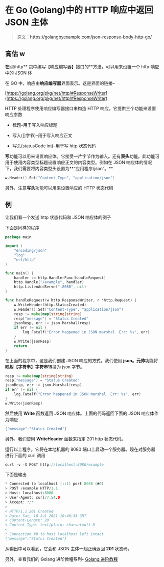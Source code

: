 # 在 Go (Golang)中的 HTTP 响应中返回 JSON 主体

> 原文：<https://golangbyexample.com/json-response-body-http-go/>

## **高估** w

**在**网/http** 包中编写【响应编写器】接口的**方法，可以用来设置一个 http 响应中的 JSON 体

在 GO 中，响应由**响应编写器**界面表示。这是界面的链接–

[https://golang.org/pkg/net/http/#ResponseWriter](https://golang.org/pkg/net/http/#ResponseWriter)

HTTP 处理程序使用响应编写器接口来构造 HTTP 响应。它提供三个功能来设置响应参数

*   标题–用于写入响应标题

*   写入([]字节)–用于写入响应正文

*   写头(statusCode int)–用于写 http 状态代码

**写**功能可以用来设置响应体。它接受一片字节作为输入。还有**表头**功能。此功能可用于使用内容类型标题设置响应正文的内容类型。例如在 JSON 响应体的情况下，我们需要将内容类型头设置为**“应用程序/json”。**

```go
w.Header().Set("Content-Type", "application/json")
```

另外，注意**写头**功能可以用来设置响应的 HTTP 状态代码

## **例**

让我们看一个发送 http 状态代码和 JSON 响应体的例子

下面是同样的程序

```go
package main

import (
	"encoding/json"
	"log"
	"net/http"
)

func main() {
	handler := http.HandlerFunc(handleRequest)
	http.Handle("/example", handler)
	http.ListenAndServe(":8080", nil)
}

func handleRequest(w http.ResponseWriter, r *http.Request) {
	w.WriteHeader(http.StatusCreated)
	w.Header().Set("Content-Type", "application/json")
	resp := make(map[string]string)
	resp["message"] = "Status Created"
	jsonResp, err := json.Marshal(resp)
	if err != nil {
		log.Fatalf("Error happened in JSON marshal. Err: %s", err)
	}
	w.Write(jsonResp)
	return
}
```

在上面的程序中，这是我们创建 JSON 响应的方式。我们使用 **json。元帅**功能将**映射【字符串】字符串**转换为 json 字节。

```go
resp := make(map[string]string)
resp["message"] = "Status Created"
jsonResp, err := json.Marshal(resp)
if err != nil {
	log.Fatalf("Error happened in JSON marshal. Err: %s", err)
}
w.Write(jsonResp)
```

然后使用 **Write** 函数返回 JSON 响应体。上面的代码返回下面的 JSON 响应体作为响应

```go
{"message":"Status Created"}
```

另外，我们使用 **WriteHeader** 函数来指定 201 http 状态代码。

运行以上程序。它将在本地机器的 8080 端口上启动一个服务器。现在对服务器进行下面的 curl 调用

```go
curl -v -X POST http://localhost:8080/example
```

下面是输出

```go
* Connected to localhost (::1) port 8080 (#0)
> POST /example HTTP/1.1
> Host: localhost:8080
> User-Agent: curl/7.54.0
> Accept: */*
> 
< HTTP/1.1 201 Created
< Date: Sat, 10 Jul 2021 10:40:33 GMT
< Content-Length: 28
< Content-Type: text/plain; charset=utf-8
< 
* Connection #0 to host localhost left intact
{"message":"Status Created"}
```

从输出中可以看到，它会和 JSON 主体一起正确返回 **201** 状态码。

另外，查看我们的 Golang 进阶教程系列- [Golang 进阶教程](https://golangbyexample.com/golang-comprehensive-tutorial/)